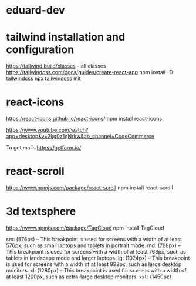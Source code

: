 # eduard-dev

# tailwind installation and configuration
https://tailwind.build/classes - all classes
https://tailwindcss.com/docs/guides/create-react-app
npm install -D tailwindcss
npx tailwindcss init

# react-icons
https://react-icons.github.io/react-icons/
npm install react-icons 


https://www.youtube.com/watch?app=desktop&v=2kg0z1qNrkw&ab_channel=CodeCommerce


To get mails
https://getform.io/


# react-scroll
https://www.npmjs.com/package/react-scroll
npm install react-scroll


# 3d textsphere
https://www.npmjs.com/package/TagCloud
npm install TagCloud


sm: (576px) – This breakpoint is used for screens with a width of at least 576px, such as small laptops and tablets in portrait mode.
md: (768px) – This breakpoint is used for screens with a width of at least 768px, such as tablets in landscape mode and larger laptops.
lg: (1024px) – This breakpoint is used for screens with a width of at least 992px, such as large desktop monitors.
xl: (1280px) – This breakpoint is used for screens with a width of at least 1200px, such as extra-large desktop monitors.
`xxl`: (1450px)
